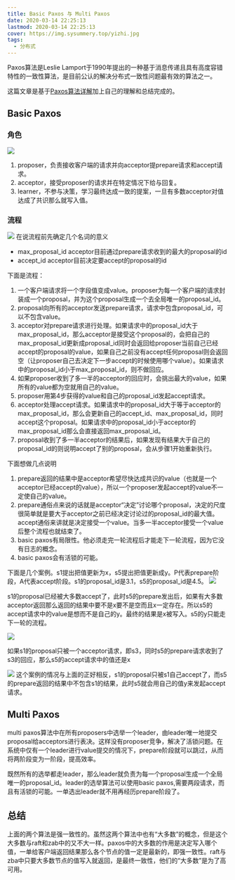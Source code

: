 ```yaml
---
title: Basic Paxos 与 Multi Paxos
date: 2020-03-14 22:25:13
lastmod: 2020-03-14 22:25:13
cover: https://img.sysummery.top/yizhi.jpg
tags:
  - 分布式
---
```

Paxos算法是Leslie Lamport于1990年提出的一种基于消息传递且具有高度容错特性的一致性算法，是目前公认的解决分布式一致性问题最有效的算法之一。
<!--more-->
这篇文章是基于[Paxos算法详解](https://zhuanlan.zhihu.com/p/31780743)加上自己的理解和总结完成的。
## Basic Paxos
### 角色
![](https://img.sysummery.top/paxosjuese.jpg)
1. proposer，负责接收客户端的请求并向acceptor提prepare请求和accept请求。
2. acceptor，接受proposer的请求并在特定情况下给与回复。
3. learner，不参与决策，学习最终达成一致的提案，一旦有多数acceptor对值达成了共识那么就写入值。

### 流程
![](https://img.sysummery.top/paxos%E6%B5%81%E7%A8%8B.jpg)
在说流程前先确定几个名词的意义
* max_proposal_id acceptor目前通过prepare请求收到的最大的proposal的id
* accept_id acceptor目前决定要accept的proposal的id

下面是流程：
1. 一个客户端请求将一个字段值变成value。proposer为每一个客户端的请求封装成一个proposal，并为这个proposal生成一个去全局唯一的proposal_id。
2. proposal向所有的acceptor发送prepare请求，请求中包含proposal_id，可以不包含value。
3. acceptor对prepare请求进行处理。如果请求中的proposal_id大于max_proposal_id，那么acceptor是接受这个proposal的，会把自己的max_proposal_id更新成proposal_id同时会返回给proposer当前自己已经accept的proposal的value，如果自己之前没有accept任何proposal则会返回空（让proposer自己去决定下一步accept的时候使用哪个value）。如果请求中的proposal_id小于max_proposal_id，则不做回应。
4. 如果proposer收到了多一半的acceptor的回应时，会挑出最大的value，如果所有的value都为空就用自己的value。
5. proposer用第4步获得的value和自己的proposal_id发起accept请求。
6. acceptor处理accept请求。如果请求中的proposal_id大于等于acceptor的max_proposal_id，那么会更新自己的accept_id、max_proposal_id，同时accept这个proposal。如果请求中的proposal_id小于acceptor的max_proposal_id那么会直接返回max_proposal_id。
7. proposal收到了多一半acceptor的结果后，如果发现有结果大于自己的proposal_id的则说明accept了别的proposal，会从步骤1开始重新执行。

下面想做几点说明

1. prepare返回的结果中是acceptor希望尽快达成共识的value（也就是一个acceptor已经accept的value），所以一个proposer发起accept的value不一定使自己的value。
2. prepare通俗点来说的话就是acceptor“决定”讨论哪个proposal，决定的尺度很简单就是要大于acceptor之前已经决定讨论过的proposal_id的最大值。accept通俗来讲就是决定接受一个value。当多一半acceptor接受一个value后整个流程也就结束了。
3. basic paxos有局限性。他必须走完一轮流程后才能走下一轮流程，因为它没有日志的概念。
4. basic paxos会有活锁的可能。

下面是几个案例。s1提出把值更新为x，s5提出把值更新成y。P代表prepare阶段，A代表accept阶段。s1的proposal_id是3.1，s5的proposal_id是4.5。
![](https://img.sysummery.top/paxos%E6%A1%88%E4%BE%8B1.jpg)

s1的proposal已经被大多数accept了，此时s5的prepare发出后，如果有大多数acceptor返回那么返回的结果中要不是x要不是空而且x一定存在。所以s5的accept请求中的value是想而不是自己的y。最终的结果是x被写入。s5的y只能走下一轮的流程。

![](https://img.sysummery.top/paxos%E7%A4%BA%E4%BE%8B2.jpg)

如果s1的proposal只被一个acceptor请求，即s3，同时s5的prepare请求收到了s3的回应，那么s5的accept请求中的值还是x

![](https://img.sysummery.top/paxos%E7%A4%BA%E4%BE%8B3.jpg)
这个案例的情况与上面的正好相反，s1的proposal只被s1自己accept了，而s5的prepare返回的结果中不包含s1的结果，此时s5就会用自己的值y来发起accept请求。

## Multi Paxos
multi paxos算法中在所有proposers中选举一个leader，由leader唯一地提交proposal给acceptors进行表决。这样没有proposer竞争，解决了活锁问题。在系统中仅有一个leader进行value提交的情况下，prepare阶段就可以跳过，从而将两阶段变为一阶段，提高效率。

既然所有的选举都走leader，那么leader就负责为每一个proposal生成一个全局唯一的proposal_id。leader的选举算法可以使用basic paxos,需要两段请求，而且有活锁的可能。一单选出leader就不用再经历prepare阶段了。

## 总结
上面的两个算法是强一致性的。虽然这两个算法中也有“大多数”的概念，但是这个大多数与raft和zab中的又不大一样。paxos中的大多数的作用是决定写入哪个值，一单给客户端返回结果那么各个节点的值一定是最新的，即强一致性。raft与zba中只要大多数节点的值写入就返回，是最终一致性，他们的“大多数”是为了高可用。


